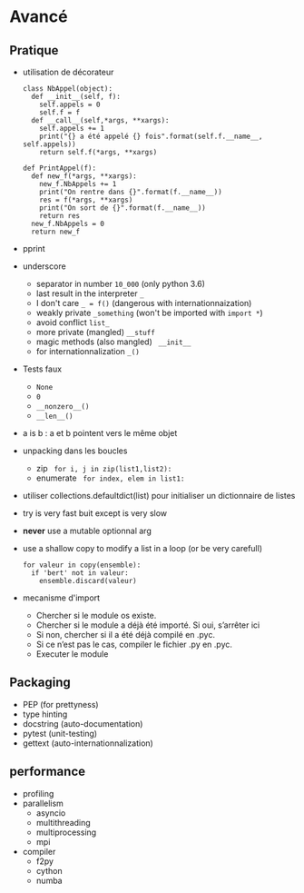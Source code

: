 Avancé
======

Pratique
--------
- utilisation de décorateur
  ```
  class NbAppel(object):
    def __init__(self, f):
      self.appels = 0
      self.f = f
    def __call__(self,*args, **xargs):
      self.appels += 1
      print("{} a été appelé {} fois".format(self.f.__name__, self.appels))
      return self.f(*args, **xargs)
  ```
  ```
  def PrintAppel(f):
    def new_f(*args, **xargs):
      new_f.NbAppels += 1
      print("On rentre dans {}".format(f.__name__))
      res = f(*args, **xargs)
      print("On sort de {}".format(f.__name__))
      return res
    new_f.NbAppels = 0
    return new_f
  ```
  
- pprint
- underscore
  - separator in number ``` 10_000 ``` (only python 3.6)
  - last result in the interpreter ``` _ ```
  - I don't care ``` _ = f() ``` (dangerous with internationnaization)
  - weakly private ``` _something ``` (won't be imported with ```import *```)
  - avoid conflict ``` list_ ```
  - more private (mangled) ```__stuff```
  - magic methods (also mangled) ``` __init__```
  - for internationnalization ```_()```
- Tests faux
  - ```None```
  - ```0```
  - ```__nonzero__()```
  - ```__len__()```
- a is b : a et b pointent vers le même objet
- unpacking dans les boucles 
  - zip ``` for i, j in zip(list1,list2):```
  - enumerate ``` for index, elem in list1:```
- utiliser collections.defaultdict(list) pour initialiser un dictionnaire de listes
- try is very fast buit except is very slow
- **never** use a mutable optionnal arg
- use a shallow copy to modify a list in a loop (or be very carefull)

  ```
  for valeur in copy(ensemble):
    if 'bert' not in valeur:
      ensemble.discard(valeur)
  ```
- mecanisme d'import
  - Chercher si le module os existe.
  - Chercher si le module a déjà été importé. Si oui, s’arrêter ici
  - Si non, chercher si il a été déjà compilé en .pyc.
  - Si ce n’est pas le cas, compiler le fichier .py en .pyc.
  - Executer le module 


  

Packaging
---------
- PEP (for prettyness)
- type hinting
- docstring (auto-documentation)
- pytest  (unit-testing)
- gettext (auto-internationnalization)

performance
-----------
- profiling
- parallelism
  - asyncio
  - multithreading
  - multiprocessing
  - mpi
- compiler
  - f2py
  - cython
  - numba
